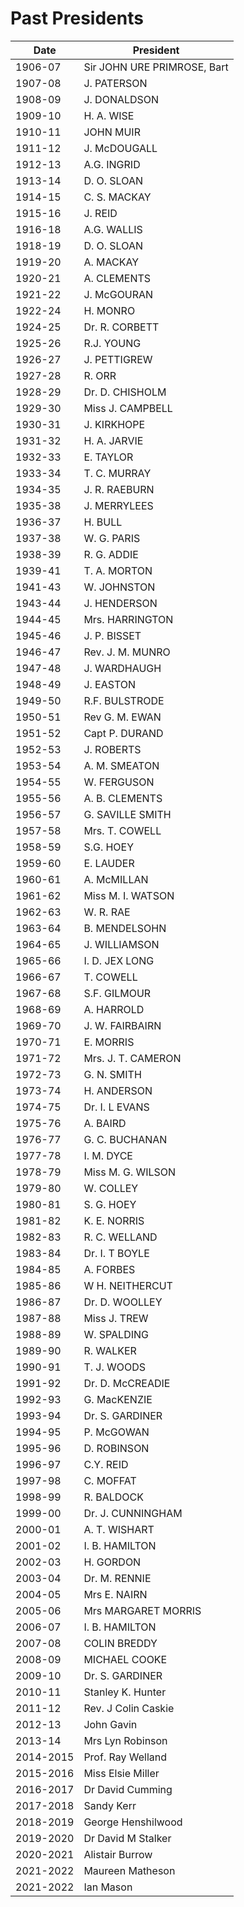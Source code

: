 # Past Presidents

Date    | President
------- | -------
1906-07 | Sir JOHN URE PRIMROSE, Bart |
1907-08 | J. PATERSON |
1908-09 | J. DONALDSON |
1909-10 |   H. A. WISE |
1910-11 | JOHN MUIR |
1911-12 | J. McDOUGALL |
1912-13 | A.G. INGRID |
1913-14 | D. O. SLOAN |
1914-15 | C. S. MACKAY |
1915-16 | J. REID |
1916-18 | A.G. WALLIS |
1918-19 | D. O. SLOAN |
1919-20 | A. MACKAY |
1920-21 | A. CLEMENTS |
1921-22 | J. McGOURAN |
1922-24 | H. MONRO |
1924-25 | Dr. R. CORBETT |
1925-26 | R.J. YOUNG |
1926-27 | J. PETTIGREW |
1927-28 | R. ORR |
1928-29 | Dr. D. CHISHOLM |
1929-30 | Miss J. CAMPBELL |
1930-31 | J. KIRKHOPE |
1931-32 | H. A. JARVIE |
1932-33 | E. TAYLOR |
1933-34 | T. C. MURRAY    |
1934-35 | J. R. RAEBURN |
1935-38 | J. MERRYLEES |
1936-37 | H. BULL |
1937-38 | W. G. PARIS    |
1938-39 | R. G. ADDIE |
1939-41 | T. A. MORTON |
1941-43 | W. JOHNSTON |
1943-44 | J. HENDERSON |
1944-45 | Mrs. HARRINGTON |
1945-46 | J. P. BISSET |
1946-47 | Rev. J. M. MUNRO |
1947-48 | J. WARDHAUGH |
1948-49 | J. EASTON |
1949-50 | R.F. BULSTRODE |
1950-51 | Rev G. M. EWAN |
1951-52 | Capt P. DURAND |
1952-53 | J. ROBERTS |
1953-54 | A. M. SMEATON |
1954-55 | W. FERGUSON |
1955-56 | A. B. CLEMENTS |
1956-57 | G. SAVILLE SMITH |
1957-58 | Mrs. T. COWELL   |
1958-59 | S.G. HOEY   |
1959-60 | E. LAUDER |
1960-61 | A. McMILLAN   |
1961-62 | Miss M. I. WATSON |
1962-63 | W. R. RAE |
1963-64 | B. MENDELSOHN |
1964-65 | J. WILLIAMSON |
1965-66 | I. D. JEX LONG |
1966-67 | T. COWELL |
1967-68 | S.F. GILMOUR |
1968-69 | A. HARROLD |
1969-70 | J. W. FAIRBAIRN |
1970-71 | E. MORRIS |
1971-72 | Mrs. J. T. CAMERON |
1972-73 | G. N. SMITH |
1973-74 | H. ANDERSON |
1974-75 | Dr. I. L EVANS |
1975-76 | A. BAIRD |
1976-77 | G. C. BUCHANAN |
1977-78 | I. M. DYCE |
1978-79 | Miss M. G. WILSON |
1979-80 | W. COLLEY |
1980-81 | S. G. HOEY |
1981-82 | K. E. NORRIS |
1982-83 | R. C. WELLAND |
1983-84 | Dr. I. T BOYLE |
1984-85 | A. FORBES |
1985-86 | W H. NEITHERCUT |
1986-87 | Dr. D. WOOLLEY |
1987-88 | Miss J. TREW |
1988-89 | W. SPALDING |
1989-90 | R. WALKER |
1990-91 | T. J.  WOODS  |
1991-92 | Dr. D. McCREADIE |
1992-93 | G. MacKENZIE  |
1993-94 | Dr. S. GARDINER |
1994-95 | P. McGOWAN |
1995-96 | D. ROBINSON |
1996-97 | C.Y. REID |
1997-98 | C. MOFFAT |
1998-99 | R. BALDOCK |
1999-00 | Dr. J. CUNNINGHAM |
2000-01 | A. T. WISHART   |
2001-02 |   I. B. HAMILTON |
2002-03 | H. GORDON |
2003-04 | Dr. M. RENNIE |
2004-05 | Mrs E. NAIRN |
2005-06 | Mrs MARGARET MORRIS   |
2006-07 | I. B. HAMILTON |
2007-08 |  COLIN BREDDY |
2008-09 | MICHAEL COOKE |
2009-10 | Dr. S. GARDINER |
2010-11 | Stanley K. Hunter |
2011-12 | Rev. J Colin Caskie |
2012-13 | John Gavin |
2013-14 | Mrs Lyn Robinson |
2014-2015 | Prof. Ray Welland |
2015-2016 | Miss Elsie Miller |
2016-2017 | Dr David Cumming |
2017-2018 | Sandy Kerr |
2018-2019 | George Henshilwood |
2019-2020 | Dr David M Stalker |
2020-2021 | Alistair Burrow |
2021-2022 | Maureen Matheson|
2021-2022 | Ian Mason|
